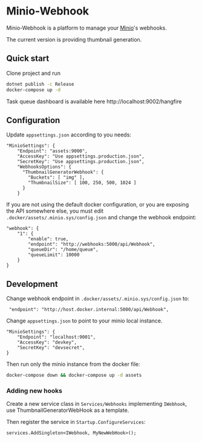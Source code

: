 # Minio-Webhook

Minio-Webhook is a platform to manage your [Minio](https://min.io/)'s webhooks.

The current version is providing thumbnail generation.

## Quick start
Clone project and run
```sh
dotnet publish -c Release
docker-compose up -d
```

Task queue dashboard is available here http://localhost:9002/hangfire 

## Configuration
Update `appsettings.json` according to you needs:

```
"MinioSettings": {
    "Endpoint": "assets:9000",
    "AccessKey": "Use appsettings.production.json",
    "SecretKey": "Use appsettings.production.json",
    "WebhooksOptions": {
      "ThumbnailGeneratorWebhook": {
        "Buckets": [ "img" ],
        "ThumbnailSize": [ 100, 250, 500, 1024 ]
      }
    }
```

If you are not using the default docker configuration, or you are exposing the API somewhere else, you must edit `.docker/assets/.minio.sys/config.json` and change the webhook endpoint:
```
"webhook": {
	"1": {
		"enable": true,
		"endpoint": "http://webhooks:5000/api/Webhook",
		"queueDir": "/home/queue",
		"queueLimit": 10000
	}
}
```

## Development

Change webhook endpoint in `.docker/assets/.minio.sys/config.json` to:
```
 "endpoint": "http://host.docker.internal:5000/api/Webhook",
```

Change `appsettings.json` to point to your minio local instance.
```
"MinioSettings": {
	"Endpoint": "localhost:9001",
	"AccessKey": "devkey",
	"SecretKey": "devsecret",
}
```

Then run only the minio instance from the docker file:
```sh
docker-compose down && docker-compose up -d assets
```
### Adding new hooks
Create a new service class in `Services/Webhooks` implementing `IWebhook`, use ThumbnailGeneratorWebHook as a template.

Then register the service in `Startup.ConfigureServices`:
```
services.AddSingleton<IWebhook, MyNewWebHook>();
```

